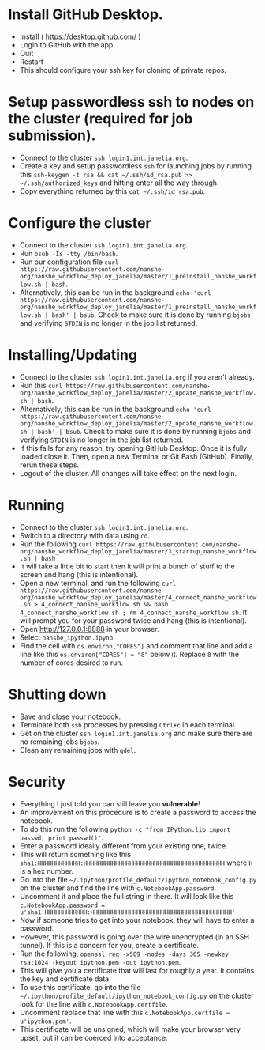# Install GitHub Desktop.

* Install ( https://desktop.github.com/ )
* Login to GitHub with the app
* Quit
* Restart
* This should configure your ssh key for cloning of private repos.

# Setup passwordless ssh to nodes on the cluster (required for job submission).

* Connect to the cluster `ssh login1.int.janelia.org`.
* Create a key and setup passwordless `ssh` for launching jobs by running this `ssh-keygen -t rsa && cat ~/.ssh/id_rsa.pub >> ~/.ssh/authorized_keys` and hitting enter all the way through.
* Copy everything returned by this `cat ~/.ssh/id_rsa.pub`.

# Configure the cluster

* Connect to the cluster `ssh login1.int.janelia.org`.
* Run `bsub -Is -tty /bin/bash`.
* Run our configuration file `curl https://raw.githubusercontent.com/nanshe-org/nanshe_workflow_deploy_janelia/master/1_preinstall_nanshe_workflow.sh | bash`.
* Alternatively, this can be run in the background `echo 'curl https://raw.githubusercontent.com/nanshe-org/nanshe_workflow_deploy_janelia/master/1_preinstall_nanshe_workflow.sh | bash' | bsub`. Check to make sure it is done by running `bjobs` and verifying `STDIN` is no longer in the job list returned.

# Installing/Updating

* Connect to the cluster `ssh login1.int.janelia.org` if you aren't already.
* Run this `curl https://raw.githubusercontent.com/nanshe-org/nanshe_workflow_deploy_janelia/master/2_update_nanshe_workflow.sh | bash`.
* Alternatively, this can be run in the background `echo 'curl https://raw.githubusercontent.com/nanshe-org/nanshe_workflow_deploy_janelia/master/2_update_nanshe_workflow.sh | bash' | bsub`. Check to make sure it is done by running `bjobs` and verifying `STDIN` is no longer in the job list returned.
* If this fails for any reason, try opening GitHub Desktop. Once it is fully loaded close it. Then, open a new Terminal or Git Bash (GitHub). Finally, rerun these steps.
* Logout of the cluster. All changes will take effect on the next login.

# Running

* Connect to the cluster `ssh login1.int.janelia.org`.
* Switch to a directory with data using `cd`.
* Run the following `curl https://raw.githubusercontent.com/nanshe-org/nanshe_workflow_deploy_janelia/master/3_startup_nanshe_workflow.sh | bash`
* It will take a little bit to start then it will print a bunch of stuff to the screen and hang (this is intentional).
* Open a new terminal, and run the following `curl https://raw.githubusercontent.com/nanshe-org/nanshe_workflow_deploy_janelia/master/4_connect_nanshe_workflow.sh > 4_connect_nanshe_workflow.sh && bash 4_connect_nanshe_workflow.sh ; rm 4_connect_nanshe_workflow.sh`. It will prompt you for your password twice and hang (this is intentional).
* Open <http://127.0.0.1:8888> in your browser.
* Select `nanshe_ipython.ipynb`.
* Find the cell with `os.environ["CORES"]` and comment that line and add a line like this `os.environ["CORES"] = "8"` below it. Replace `8` with the number of cores desired to run.

# Shutting down

* Save and close your notebook.
* Terminate both `ssh` processes by pressing `Ctrl+c` in each terminal.
* Get on the cluster `ssh login1.int.janelia.org` and make sure there are no remaining jobs `bjobs`.
* Clean any remaining jobs with `qdel`.

# Security

* Everything I just told you can still leave you **vulnerable**!
* An improvement on this procedure is to create a password to access the notebook.
* To do this run the following `python -c "from IPython.lib import passwd; print passwd()"`.
* Enter a password ideally different from your existing one, twice.
* This will return something like this `sha1:HHHHHHHHHHHH:HHHHHHHHHHHHHHHHHHHHHHHHHHHHHHHHHHHHHHHH` where `H` is a hex number.
* Go into the file `~/.ipython/profile_default/ipython_notebook_config.py` on the cluster and find the line with `c.NotebookApp.password`.
* Uncomment it and place the full string in there. It will look like this `c.NotebookApp.password = u'sha1:HHHHHHHHHHHH:HHHHHHHHHHHHHHHHHHHHHHHHHHHHHHHHHHHHHHHH'`
* Now if someone tries to get into your notebook, they will have to enter a password.
* However, this password is going over the wire unencrypted (in an SSH tunnel). If this is a concern for you, create a certificate.
* Run the following, `openssl req -x509 -nodes -days 365 -newkey rsa:1024 -keyout ipython.pem -out ipython.pem`.
* This will give you a certificate that will last for roughly a year. It contains the key and certificate data.
* To use this certificate, go into the file `~/.ipython/profile_default/ipython_notebook_config.py` on the cluster look for the line with `c.NotebookApp.certfile`.
* Uncomment replace that line with this `c.NotebookApp.certfile = u'ipython.pem'`.
* This certificate will be unsigned, which will make your browser very upset, but it can be coerced into acceptance.
